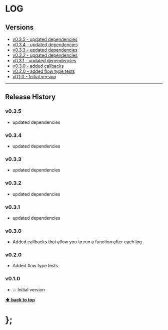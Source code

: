 LOG
===


## Versions

* [v0.3.5 - updated dependencies](v035)
* [v0.3.4 - updated dependencies](v034)
* [v0.3.3 - updated dependencies](v033)
* [v0.3.2 - updated dependencies](v032)
* [v0.3.1 - updated dependencies](v031)
* [v0.3.0 - added callbacks](v030)
* [v0.2.0 - added flow type tests](v020)
* [v0.1.0 - Initial version](v010)


----------------------------------------------------------------------------------------------------------------------------------------------------------------


## Release History

### v0.3.5

- updated dependencies


### v0.3.4

- updated dependencies


### v0.3.3

- updated dependencies


### v0.3.2

- updated dependencies


### v0.3.1

- updated dependencies


### v0.3.0

- Added callbacks that allow you to run a function after each log


### v0.2.0

- Added flow type tests


### v0.1.0

- 💥 Initial version


**[⬆ back to top](#contents)**


# };
